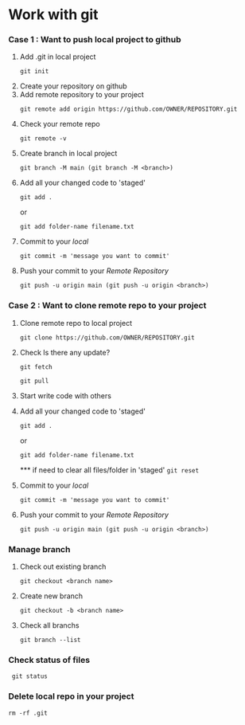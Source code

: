 # Work with git


### Case 1 : Want to push local project to github
1. Add .git in local project
   ```
   git init
   ```
2. Create your repository on github
3. Add remote repository to your project
   ```
   git remote add origin https://github.com/OWNER/REPOSITORY.git
   ```
4. Check your remote repo
   ```
   git remote -v
   ```
5. Create branch in local project
   ```
   git branch -M main (git branch -M <branch>)
   ```
6. Add all your changed code to 'staged'
   ```
   git add .
   ```
   or
   ```
   git add folder-name filename.txt 
   ```
8. Commit to your _local_
   ```
   git commit -m 'message you want to commit'
   ```
9. Push your commit to your _Remote Repository_
   ```
   git push -u origin main (git push -u origin <branch>)
   ```

### Case 2 : Want to clone remote repo to your project
1. Clone remote repo to local project 
   ```
   git clone https://github.com/OWNER/REPOSITORY.git
   ```
2. Check Is there any update?
   ```
   git fetch
   ```
   ```
   git pull
   ```
3. Start write code with others
4. Add all your changed code to 'staged'
   ```
   git add .
   ```
   or
   ```
   git add folder-name filename.txt 
   ```

   *** if need to clear all files/folder in 'staged'
   ` git reset `
   
7. Commit to your _local_
   ```
   git commit -m 'message you want to commit'
   ```
8. Push your commit to your _Remote Repository_
   ```
   git push -u origin main (git push -u origin <branch>)
   ```

### Manage branch

1. Check out existing branch
   ```
   git checkout <branch name>
   ```
2. Create new branch
   ```
   git checkout -b <branch name>
   ```
3. Check all branchs
   ```
   git branch --list
   ```

### Check status of files
   ```
    git status
   ```

### Delete local repo in your project
   ```
   rm -rf .git
   ```
